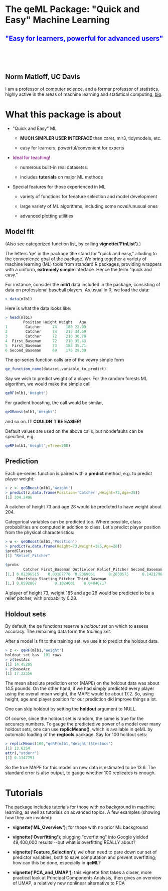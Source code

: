 
# The qeML Package: "Quick and Easy" Machine Learning

## <span style="color:blue"> "Easy for learners, powerful for advanced users"</span>

</br>
</br>
</br>

## Norm Matloff, UC Davis

I am a professor of computer science, and a former professor of
statistics, highly active in the areas of machine learning and
statistical computing, [bio](https://heather.cs.ucdavis.edu/matloff.html).

# What this package is about


* "Quick and Easy" ML

    * **MUCH SIMPLER USER INTERFACE** than caret, mlr3, tidymodels, etc.

    * easy for learners, powerful/convenient for experts

* <span style="color:purple">Ideal for teaching!</span>

    * numerous built-in real datasetss.

    * includes **tutorials** on major ML methods

* Special features for those experienced in  ML 

    * variety of functions for feeature selection and model development

    * large variety of ML algorithms, including some novel/unusual ones

    * advanced plotting utilities

## Model fit

(Also see categorized function list, by calling
**vignette('FtnList')**.)

The letters 'qe' in the package title stand for "quick and easy,"
alluding to the convenience goal of the package.  We bring together a
variety of machine learning (ML) tools from standard R packages,
providing wrappers with a uniform, **extremely simple**  interface.
Hence the term "quick and easy."

For instance, consider the **mlb1** data included in the package,
consisting of data on professional baseball players.  As usual in R, we
load the data:

``` r
> data(mlb1)
```

Here is what the data looks like:

``` r
> head(mlb1)
        Position Height Weight   Age
1        Catcher     74    180 22.99
2        Catcher     74    215 34.69
3        Catcher     72    210 30.78
4  First_Baseman     72    210 35.43
5  First_Baseman     73    188 35.71
6 Second_Baseman     69    176 29.39
```

The qe-series function calls are of the vewry simple form

``` r
qe_function_name(dataset,variable_to_predict)
```

Say we wish to predict weight of a player.  For the random forests ML
algorithm, we would make the simple call

``` r
qeRF(mlb1,'Weight')
```

For gradient boosting, the call would be similar,

``` r
qeGBoost(mlb1,'Weight')
```

and so on.  **IT COULDN'T BE EASIER**!

Default values are used on the above calls, but nondefaults can be
specified, e.g.

``` r
qeRF(mlb1,'Weight',nTree=200)
```

## Prediction

Each qe-series function is paired with a **predict** method, e.g.
to predict player weight:

``` r
> z <- qeGBoost(mlb1,'Weight')
> predict(z,data.frame(Position='Catcher',Height=73,Age=28))
[1] 204.2406
```

A catcher of height 73 and age 28 would be predicted to have weight
about 204.

Categorical variables can be predicted too.  Where possible,
class probabilities are computed in addition to class.  Let's predict
player position from the physical characteristics:

``` r
> w <- qeGBoost(mlb1,'Position')
> predict(w,data.frame(Height=73,Weight=185,Age=28))
$predClasses
[1] "Relief_Pitcher"

$probs
        Catcher First_Baseman Outfielder Relief_Pitcher Second_Baseman
[1,] 0.02396515    0.03167778  0.2369061      0.2830575      0.1421796
     Shortstop Starting_Pitcher Third_Baseman
[1,] 0.0592867        0.1824601    0.04046717

```

A player of height 73, weight 185 and age 28
would be predicted to be a
relief pitcher, with probability 0.28.

## Holdout sets

By default, the qe functions reserve a *holdout set* on which to assess
accuracy.  The remaining data form the *training set*.

After a model is fit to the training set, we use it to predict the
holdout data.

``` r
> z <- qeRF(mlb1,'Weight')
holdout set has  101 rows
> z$testAcc
[1] 14.45285
> z$baseAcc
[1] 17.22356
```

The mean absolute prediction error (MAPE) on the holdout data was about
14.5 pounds.  On the other hand, if we had simply predicted every player
using the overall mean weight, the MAPE would be about 17.2.  So, using
height, age and player position for our prediction did improve things a
lot.

One can skip holdout by setting the **holdout** argument to NULL.

Of course, since the holdout set is random, the same is true for the
accuracy numbers.  To gauge the predictedive power of a model over many
holdout sets, one can use **replicMeans()**, which is
available in qeML by automatic loading of the **regtools**
package.  Say for 100 holdout sets:

``` r
> replicMeans(100,"qeRF(mlb1,'Weight')$testAcc")
[1] 13.6354
attr(,"stderr")
[1] 0.1147791
```

So the true MAPE for this model on new data is estimated to be 13.6.
The standard error is also output, to gauge whether 100 replicates is
enough.

# Tutorials

The package includes tutorials for those with no
background in machine learning, as well as tutorials on advanced
topics.  A few examples (showing how they are invoked):

* **vignette('ML_Overview')**; for those with no prior ML background

* **vignette('Overfitting')**; plugging "overfitting" into Google
  yielded 49,400,000 results!--but what is overfitting REALLY about?

* **vignette('Feature_Selection')**; we often need to pare down our set
  of predictor variables, both to save computation and prevent
  overfitting; how can this be done, especially in **qeML**?

* **vignette('PCA_and_UMAP')**; this vignette first takes a closer, more
  practical look at Principal Components Analysis, then gives an
  overview of UMAP, a relatively new nonlinear alternative to PCA
